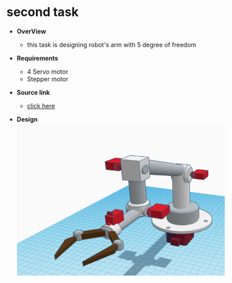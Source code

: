 # second task  
* **OverView**  
    * this task is designing robot's arm with 5 degree of freedom

* **Requirements**  
    * 4 Servo motor  
    * Stepper motor  

* **Source link**  
    * [click here](https://www.tinkercad.com/things/9G1qv2u62oI-robots-arm-with-5-degree-of-freedom?sharecode=rCvf1bUQ-FhgszI-Gwhd_cYlrkbY0lg8QaQd1K6Jh-E)

* **Design**  
    ![photo](./image.png)
